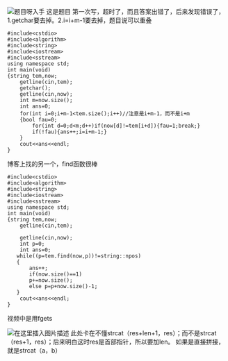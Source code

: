 ![题目呀入手](https://img-blog.csdnimg.cn/20190224221308776.png?x-oss-process=image/watermark,type_ZmFuZ3poZW5naGVpdGk,shadow_10,text_aHR0cHM6Ly9ibG9nLmNzZG4ubmV0L3FxXzQzMjM1NTQw,size_16,color_FFFFFF,t_70)
这是题目
第一次写，超时了，而且答案出错了，后来发现错误了，
1.getchar要去掉。2.i=i+m-1要去掉，题目说可以重叠  

```
#include<cstdio>
#include<algorithm>
#include<string>
#include<iostream>
#include<sstream>
using namespace std;
int main(void)
{string tem,now;
    getline(cin,tem);
    getchar();
    getline(cin,now);
    int m=now.size();
    int ans=0;
    for(int i=0;i+m-1<tem.size();i++)//注意是i+m-1，而不是i+m
    {bool fau=0;
        for(int d=0;d<m;d++)if(now[d]!=tem[i+d]){fau=1;break;}
        if(!fau){ans++;i=i+m-1;}
    }
    cout<<ans<<endl;
}

```
博客上找的另一个，find函数很棒

```
#include<cstdio>
#include<algorithm>
#include<string>
#include<iostream>
#include<sstream>
using namespace std;
int main(void)
{string tem,now;
    getline(cin,tem);
   
    getline(cin,now);
    int p=0;
    int ans=0;
   while((p=tem.find(now,p))!=string::npos)
   {
       ans++;
       if(now.size()==1)
       p+=now.size();
       else p=p+now.size()-1;
   }
    cout<<ans<<endl;
}

```
视频中是用fgets


![在这里插入图片描述](https://img-blog.csdnimg.cn/2019022422342671.png?x-oss-process=image/watermark,type_ZmFuZ3poZW5naGVpdGk,shadow_10,text_aHR0cHM6Ly9ibG9nLmNzZG4ubmV0L3FxXzQzMjM1NTQw,size_16,color_FFFFFF,t_70)
此处卡在不懂strcat（res+len+1，res）；而不是strcat（res+1，res）；后来明白这时res是首部指针，所以要加len。
如果是直接拼接，就是strcat（a，b）